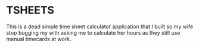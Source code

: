 # TSHEETS

This is a dead simple time sheet calculator application that I built so my wife stop bugging my with asking me to calculate her hours as they still use manual timecards at work.
